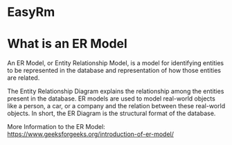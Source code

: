 # EasyRm


# What is an ER Model

An ER Model, or Entity Relationship Model, is a model for identifying entities to be represented in 
the database and representation of how those entities are related. 

The Entity Relationship Diagram explains the relationship among the entities present in the database. ER models are used to model real-world objects like a person, a car, or a company and the relation between these real-world objects. In short, the ER Diagram is the structural format of the database. 

More Information to the ER Model:  
https://www.geeksforgeeks.org/introduction-of-er-model/

# 